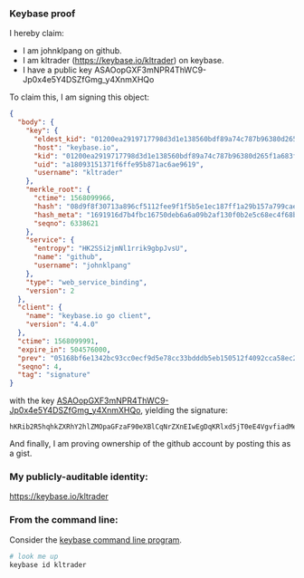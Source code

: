 ### Keybase proof

I hereby claim:

  * I am johnklpang on github.
  * I am kltrader (https://keybase.io/kltrader) on keybase.
  * I have a public key ASAOopGXF3mNPR4ThWC9-Jp0x4e5Y4DSZfGmg_y4XnmXHQo

To claim this, I am signing this object:

```json
{
  "body": {
    "key": {
      "eldest_kid": "01200ea2919717798d3d1e138560bdf89a74c787b96380d265f1a683fcb85e79971d0a",
      "host": "keybase.io",
      "kid": "01200ea2919717798d3d1e138560bdf89a74c787b96380d265f1a683fcb85e79971d0a",
      "uid": "a18093151371f6ffe95b871ac6ae9619",
      "username": "kltrader"
    },
    "merkle_root": {
      "ctime": 1568099966,
      "hash": "08d9f8f30713a896cf5112fee9f1f5b5e1ec187ff1a29b157a799cae2528c526df3b94368e34f2fb3530835850b67afab9dbdb631d92215c2f4051b1b95bed53",
      "hash_meta": "1691916d7b4fbc16750deb6a6a09b2af130f0b2e5c68ec4f68bbedc99c58fcd5",
      "seqno": 6338621
    },
    "service": {
      "entropy": "HK2SSi2jmNl1rrik9gbpJvsU",
      "name": "github",
      "username": "johnklpang"
    },
    "type": "web_service_binding",
    "version": 2
  },
  "client": {
    "name": "keybase.io go client",
    "version": "4.4.0"
  },
  "ctime": 1568099991,
  "expire_in": 504576000,
  "prev": "05168bf6e1342bc93cc0ecf9d5e78cc33bdddb5eb150512f4092cca58ec2f281",
  "seqno": 4,
  "tag": "signature"
}
```

with the key [ASAOopGXF3mNPR4ThWC9-Jp0x4e5Y4DSZfGmg_y4XnmXHQo](https://keybase.io/kltrader), yielding the signature:

```
hKRib2R5hqhkZXRhY2hlZMOpaGFzaF90eXBlCqNrZXnEIwEgDqKRlxd5jT0eE4VgvfiadMeHuWOA0mXxpoP8uF55lx0Kp3BheWxvYWTESpcCBMQgBRaL9uE0K8k8wOz51eeMwzvd216xUFEvQJLMpY7C8oHEIG8nokR53vj7H2vN4eYECe1aTbrD8rSD9R6JLPPMJlnQAgHCo3NpZ8RAN1hAtuSXoI8oBC7Yo7Avx8OQ47g+lcgKuGPBwF6l3rgwGjQJTUtgXWeyhxMtiW1tDvU9XuThqndbBg5YifkfC6hzaWdfdHlwZSCkaGFzaIKkdHlwZQildmFsdWXEIGP2MKi9huNAnrZ/vlq+43ZAU6gW8lhrRzChxv0MTYyZo3RhZ80CAqd2ZXJzaW9uAQ==

```

And finally, I am proving ownership of the github account by posting this as a gist.

### My publicly-auditable identity:

https://keybase.io/kltrader

### From the command line:

Consider the [keybase command line program](https://keybase.io/download).

```bash
# look me up
keybase id kltrader
```
